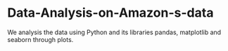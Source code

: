 # Data-Analysis-on-Amazon-s-data
We analysis the data using Python and its libraries pandas, matplotlib and seaborn through plots.
